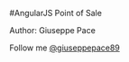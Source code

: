 #AngularJS Point of Sale

Author: Giuseppe Pace

Follow me [@giuseppepace89]([https://twitter.com/giuseppepace89)